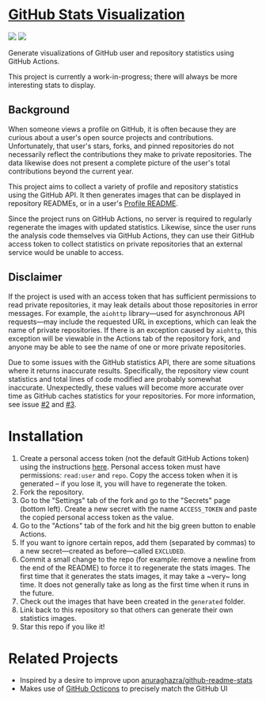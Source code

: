 # [GitHub Stats Visualization](https://github.com/jasongaylord/github-stats)

   
![](https://github.com/jasongaylord/github-stats/blob/master/generated/overview.svg)
![](https://github.com/jasongaylord/github-stats/blob/master/generated/languages.svg)

</a>

Generate visualizations of GitHub user and repository statistics using GitHub
Actions.

This project is currently a work-in-progress; there will always be more
interesting stats to display.

## Background

When someone views a profile on GitHub, it is often because they are curious
about a user's open source projects and contributions. Unfortunately, that
user's stars, forks, and pinned repositories do not necessarily reflect the
contributions they make to private repositories. The data likewise does not
present a complete picture of the user's total contributions beyond the current
year.

This project aims to collect a variety of profile and repository statistics
using the GitHub API. It then generates images that can be displayed in
repository READMEs, or in a user's [Profile
README](https://docs.github.com/en/github/setting-up-and-managing-your-github-profile/managing-your-profile-readme).

Since the project runs on GitHub Actions, no server is required to regularly
regenerate the images with updated statistics. Likewise, since the user runs
the analysis code themselves via GitHub Actions, they can use their GitHub
access token to collect statistics on private repositories that an external
service would be unable to access.

## Disclaimer

If the project is used with an access token that has sufficient permissions to
read private repositories, it may leak details about those repositories in
error messages. For example, the `aiohttp` library—used for asynchronous API
requests—may include the requested URL in exceptions, which can leak the name
of private repositories. If there is an exception caused by `aiohttp`, this
exception will be viewable in the Actions tab of the repository fork, and
anyone may be able to see the name of one or more private repositories.

Due to some issues with the GitHub statistics API, there are some situations
where it returns inaccurate results. Specifically, the repository view count
statistics and total lines of code modified are probably somewhat inaccurate.
Unexpectedly, these values will become more accurate over time as GitHub
caches statistics for your repositories. For more information, see issue
[#2](https://github.com/jstrieb/github-stats/issues/2) and
[#3](https://github.com/jstrieb/github-stats/issues/3).

# Installation

<!-- TODO: Add details and screenshots -->

1. Create a personal access token (not the default GitHub Actions token) using
   the instructions
   [here](https://docs.github.com/en/github/authenticating-to-github/creating-a-personal-access-token).
   Personal access token must have permissions: `read:user` and `repo`. Copy
   the access token when it is generated – if you lose it, you will have to
   regenerate the token.
2. Fork the repository.
3. Go to the "Settings" tab of the fork and go to the "Secrets" page (bottom
   left). Create a new secret with the name `ACCESS_TOKEN` and paste the copied
   personal access token as the value.
4. Go to the "Actions" tab of the fork and hit the big green button to enable
   Actions.
5. If you want to ignore certain repos, add them (separated by commas) to a new
   secret—created as before—called `EXCLUDED`.
6. Commit a small change to the repo (for example: remove a newline from the end
   of the README) to force it to regenerate the stats images. The first time
   that it generates the stats images, it may take a ~very~ long time. It does 
   not generally take as long as the first time when it runs in the future.
7. Check out the images that have been created in the `generated` folder.
8. Link back to this repository so that others can generate their own 
   statistics images.
9. Star this repo if you like it!


# Related Projects

- Inspired by a desire to improve upon
  [anuraghazra/github-readme-stats](https://github.com/anuraghazra/github-readme-stats)
- Makes use of [GitHub Octicons](https://primer.style/octicons/) to precisely
  match the GitHub UI
